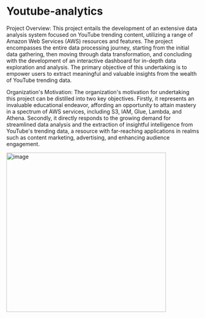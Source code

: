 # Youtube-analytics
Project Overview:
This project entails the development of an extensive data analysis system focused on
YouTube trending content, utilizing a range of Amazon Web Services (AWS) resources
and features. The project encompasses the entire data processing journey, starting from
the initial data gathering, then moving through data transformation, and concluding with
the development of an interactive dashboard for in-depth data exploration and analysis.
The primary objective of this undertaking is to empower users to extract meaningful and
valuable insights from the wealth of YouTube trending data.

Organization's Motivation:
The organization's motivation for undertaking this project can be distilled into two key
objectives. Firstly, it represents an invaluable educational endeavor, affording an
opportunity to attain mastery in a spectrum of AWS services, including S3, IAM, Glue,
Lambda, and Athena. Secondly, it directly responds to the growing demand for
streamlined data analysis and the extraction of insightful intelligence from YouTube's
trending data, a resource with far-reaching applications in realms such as content
marketing, advertising, and enhancing audience engagement.

<img width="417" alt="image" src="https://github.com/vrushabh07/Youtube-analytics/assets/85504424/22bc7aaa-af91-4943-b61b-2249ddb8a890">
